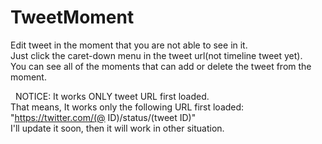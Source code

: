 # TweetMoment
Edit tweet in the moment that you are not able to see in it.  
Just click the caret-down menu in the tweet url(not timeline tweet yet).  
You can see all of the moments that can add or delete the tweet from the moment.  
  
  
NOTICE: It works ONLY tweet URL first loaded.  
That means, It works only the following URL first loaded: "https://twitter.com/(@ ID)/status/(tweet ID)"  
I'll update it soon, then it will work in other situation.  
  
